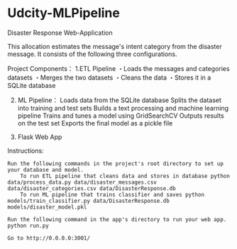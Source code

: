 # Udcity-MLPipeline
Disaster Response Web-Application

This allocation estimates the message's intent category from the disaster message.
It consists of the following three configurations.

Project Components：
1.ETL Pipeline
・Loads the messages and categories datasets
・Merges the two datasets
・Cleans the data
・Stores it in a SQLite database

2. ML Pipeline：
    Loads data from the SQLite database
    Splits the dataset into training and test sets
    Builds a text processing and machine learning pipeline
    Trains and tunes a model using GridSearchCV
    Outputs results on the test set
    Exports the final model as a pickle file

3. Flask Web App


Instructions:

    Run the following commands in the project's root directory to set up your database and model.
        To run ETL pipeline that cleans data and stores in database python data/process_data.py data/disaster_messages.csv data/disaster_categories.csv data/DisasterResponse.db
        To run ML pipeline that trains classifier and saves python models/train_classifier.py data/DisasterResponse.db models/disaster_model.pkl

    Run the following command in the app's directory to run your web app. python run.py

    Go to http://0.0.0.0:3001/

